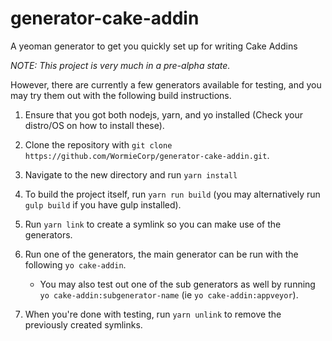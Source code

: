 # generator-cake-addin

A yeoman generator to get you quickly set up for writing Cake Addins

_NOTE: This project is very much in a pre-alpha state._

However, there are currently a few generators available for testing,
and you may try them out with the following build instructions.

1. Ensure that you got both nodejs, yarn, and yo installed (Check your distro/OS on how to install these).
2. Clone the repository with `git clone https://github.com/WormieCorp/generator-cake-addin.git`.
3. Navigate to the new directory and run `yarn install`
4. To build the project itself, run `yarn run build` (you may alternatively run `gulp build` if you have gulp installed).
5. Run `yarn link` to create a symlink so you can make use of the generators.
6. Run one of the generators, the main generator can be run with the following `yo cake-addin`.

   - You may also test out one of the sub generators as well by running `yo cake-addin:subgenerator-name` (ie `yo cake-addin:appveyor`).

7. When you're done with testing, run `yarn unlink` to remove the previously created symlinks.
